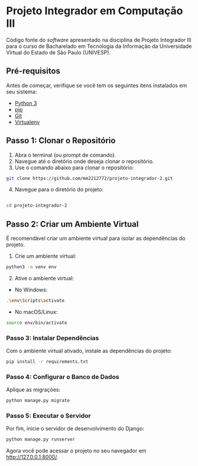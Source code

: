 # Projeto Integrador em Computação III

Código fonte do *software* apresentado na disciplina de Projeto Integrador III
para o curso de Bacharelado em Tecnologia da Informação da Universidade Virtual
do Estado de São Paulo (UNIVESP).

## Pré-requisitos

Antes de começar, verifique se você tem os seguintes itens instalados em seu sistema:

- [Python 3](https://www.python.org/downloads/)
- [pip](https://pip.pypa.io/en/stable/installation/)
- [Git](https://git-scm.com/downloads)
- [Virtualenv](https://virtualenv.pypa.io/en/latest/)

## Passo 1: Clonar o Repositório

1. Abra o terminal (ou prompt de comando).
2. Navegue até o diretório onde deseja clonar o repositório.
3. Use o comando abaixo para clonar o repositório:
```bash
git clone https://github.com/mm2212772/projeto-integrador-2.git
```
4. Navegue para o diretório do projeto:

```bash

cd projeto-integrador-2
```

## Passo 2: Criar um Ambiente Virtual

É recomendável criar um ambiente virtual para isolar as dependências do projeto.

1. Crie um ambiente virtual:
```bash
python3 -m venv env
```
2. Ative o ambiente virtual:
- No Windows:
```bash
.\env\Scripts\activate
```
- No macOS/Linux:
```bash
source env/bin/activate
```
### Passo 3: Instalar Dependências

Com o ambiente virtual ativado, instale as dependências do projeto:
```bash
pip install -r requirements.txt
```
### Passo 4: Configurar o Banco de Dados

Aplique as migrações:
```bash
python manage.py migrate
```
### Passo 5: Executar o Servidor

Por fim, inicie o servidor de desenvolvimento do Django:
```bash
python manage.py runserver
```
Agora você pode acessar o projeto no seu navegador em http://127.0.0.1:8000/.
